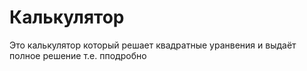 # Калькулятор
Это калькулятор который решает квадратные уранвения и выдаёт полное решение т.е. пподробно


